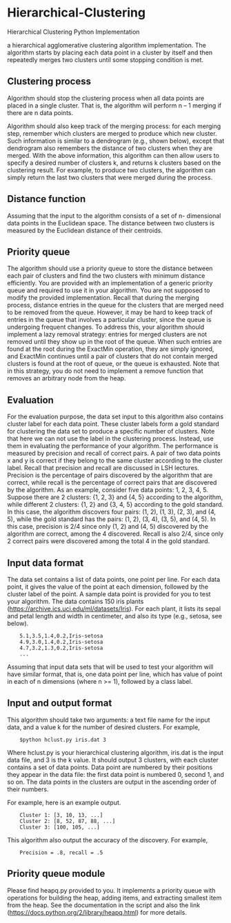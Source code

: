 # Hierarchical-Clustering
Hierarchical Clustering Python Implementation

a hierarchical agglomerative clustering algorithm implementation. The algorithm starts by placing each data point in a cluster by itself and then repeatedly merges two clusters until some stopping condition is met.

## Clustering process

Algorithm should stop the clustering process when all data points are placed in a single cluster. That is, the algorithm will perform n – 1 merging if there are n data points.

Algorithm should also keep track of the merging process: for each merging step, remember which clusters are merged to produce which new cluster. Such information is similar to a dendrogram (e.g., shown below), except that dendrogram also remembers the distance of two clusters when they are merged.
With the above information, this algorithm can then allow users to specify a desired number of clusters k, and returns k clusters based on the clustering result. For example, to produce two clusters, the algorithm can simply return the last two clusters that were merged during the process.

## Distance function

Assuming that the input to the algorithm consists of a set of n- dimensional data points in the Euclidean space. The distance between two clusters is measured by the Euclidean distance of their centroids.

## Priority queue

The algorithm should use a priority queue to store the distance between each pair of clusters and find the two clusters with minimum distance efficiently. You are provided with an implementation of a generic priority queue and required to use it in your algorithm. You are not supposed to modify the provided implementation.
Recall that during the merging process, distance entries in the queue for the clusters that are merged need to be removed from the queue. However, it may be hard to keep track of entries in the queue that involves a particular cluster, since the queue is undergoing frequent changes. To address this, your algorithm should implement a lazy removal strategy: entries for merged clusters are not removed until they show up in the root of the queue. When such entries are found at the root during the ExactMin operation, they are simply ignored, and ExactMin continues until a pair of clusters that do not contain merged clusters is found at the root of queue, or the queue is exhausted. Note that in this strategy, you do not need to implement a remove function that removes an arbitrary node from the heap.

## Evaluation

For the evaluation purpose, the data set input to this algorithm also contains cluster label for each data point. These cluster labels form a gold standard for clustering the data set to produce a specific number of clusters. Note that here we can not use the label in the clustering process. Instead, use them in evaluating the performance of your algorithm. The performance is measured by precision and recall of correct pairs. A pair of two data points x and y is correct if they belong to the same cluster according to the cluster label. Recall that precision and recall are discussed in LSH lectures. Precision is the percentage of pairs discovered by the algorithm that are correct, while recall is the percentage of correct pairs that are discovered by the algorithm.
As an example, consider five data points: 1, 2, 3, 4, 5. Suppose there are 2 clusters: {1, 2, 3} and {4, 5} according to the algorithm, while different 2 clusters: {1, 2} and {3, 4, 5} according to the gold standard. In this case, the algorithm discovers four pairs: (1, 2), (1, 3), (2, 3), and (4, 5), while the gold standard has the pairs: (1, 2), (3, 4), (3, 5), and (4, 5). In this case, precision is 2/4 since only (1, 2) and (4, 5) discovered by the algorithm are correct, among the 4 discovered. Recall is also 2/4, since only 2 correct pairs were discovered among the total 4 in the gold standard.

## Input data format

The data set contains a list of data points, one point per line. For each data point, it gives the value of the point at each dimension, followed by the cluster label of the point. A sample data point is provided for you to test your algorithm. The data contains 150 iris plants (https://archive.ics.uci.edu/ml/datasets/Iris). For each plant, it lists its sepal and petal length and width in centimeter, and also its type (e.g., setosa, see below).

        5.1,3.5,1.4,0.2,Iris-setosa
        4.9,3.0,1.4,0.2,Iris-setosa
        4.7,3.2,1.3,0.2,Iris-setosa
        ...

Assuming that input data sets that will be used to test your algorithm will have similar format, that is, one data point per line, which has value of point in each of n dimensions (where n >= 1), followed by a class label.

## Input and output format

This algorithm should take two arguments: a text file name for the input data, and a value k for the number of desired clusters. For example,

        $python hclust.py iris.dat 3

Where hclust.py is your hierarchical clustering algorithm, iris.dat is the input data file, and 3 is the k value.
It should output 3 clusters, with each cluster contains a set of data points. Data point are numbered by their positions they appear in the data file: the first data point is numbered 0, second 1, and so on. The data points in the clusters are output in the ascending order of their numbers.

For example, here is an example output. 

        Cluster 1: [3, 10, 13, ...]
        Cluster 2: [8, 52, 87, 88, ...]
        Cluster 3: [100, 105, ...]

This algorithm also output the accuracy of the discovery. For example,

        Precision = .8, recall = .5

## Priority queue module

Please find heapq.py provided to you. It implements a priority queue with operations for building the heap, adding items, and extracting smallest item from the heap. See the documentation in the script and also the link (https://docs.python.org/2/library/heapq.html) for more details.




